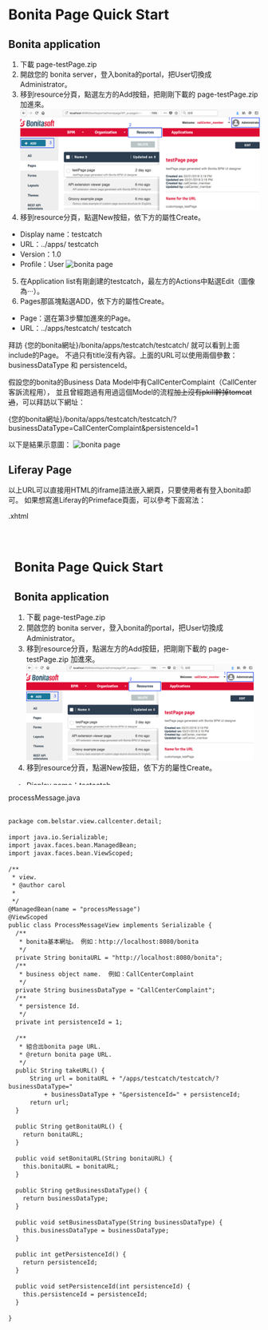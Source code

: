# Bonita Page Quick Start
## Bonita application
1. 下載 page-testPage.zip
2. 開啟您的 bonita server，登入bonita的portal，把User切換成Administrator。
3. 移到resource分頁，點選左方的Add按鈕，把剛剛下載的 page-testPage.zip 加進來。
![bonita page](1.png)
4. 移到resource分頁，點選New按鈕，依下方的屬性Create。
* Display name：testcatch
* URL：../apps/ testcatch
* Version：1.0
* Profile：User
![bonita page](2.png)
5. 在Application list有剛創建的testcatch，最左方的Actions中點選Edit（圖像為‧‧‧）。
6. Pages那區塊點選ADD，依下方的屬性Create。
* Page：選在第3步驟加進來的Page。
* URL：../apps/testcatch/ testcatch

拜訪 {您的bonita網址}/bonita/apps/testcatch/testcatch/ 就可以看到上面include的Page。
不過只有title沒有內容。上面的URL可以使用兩個參數：businessDataType 和 persistenceId。

假設您的bonita的Business Data Model中有CallCenterComplaint（CallCenter客訴流程用），
並且曾經跑過有用過這個Model的流程~~加上沒有pkill幹掉tomcat過~~，可以拜訪以下網址：

{您的bonita網址}/bonita/apps/testcatch/testcatch/?businessDataType=CallCenterComplaint&persistenceId=1

以下是結果示意圖：
![bonita page](3.png)

## Liferay Page
以上URL可以直接用HTML的iframe語法嵌入網頁，只要使用者有登入bonita即可。
如果想寫進Liferay的Primeface頁面，可以參考下面寫法：

.xhtml
<pre><code>
<iframe id="bonitaAppFrame" name="bonitaAppFrame" frameborder="0" 
scrolling="no" height="500" width="100%" src="#{processMessage.takeURL()}">>
<p>Your browser does not support iframes.</p></iframe>
</code></pre>

processMessage.java
<pre><code>
package com.belstar.view.callcenter.detail;

import java.io.Serializable;
import javax.faces.bean.ManagedBean;
import javax.faces.bean.ViewScoped;

/**
 * view.
 * @author carol
 *
 */
@ManagedBean(name = "processMessage")
@ViewScoped
public class ProcessMessageView implements Serializable {
  /**
   * bonita基本網址。 例如：http://localhost:8080/bonita
   */
  private String bonitaURL = "http://localhost:8080/bonita";
  /**
   * business object name.  例如：CallCenterComplaint
   */
  private String businessDataType = "CallCenterComplaint";
  /**
   * persistence Id.
   */
  private int persistenceId = 1;

  /**
   * 組合出bonita page URL.
   * @return bonita page URL.
   */
  public String takeURL() {
      String url = bonitaURL + "/apps/testcatch/testcatch/?businessDataType="
          + businessDataType + "&persistenceId=" + persistenceId;
      return url;
  }

  public String getBonitaURL() {
    return bonitaURL;
  }

  public void setBonitaURL(String bonitaURL) {
    this.bonitaURL = bonitaURL;
  }

  public String getBusinessDataType() {
    return businessDataType;
  }

  public void setBusinessDataType(String businessDataType) {
    this.businessDataType = businessDataType;
  }

  public int getPersistenceId() {
    return persistenceId;
  }

  public void setPersistenceId(int persistenceId) {
    this.persistenceId = persistenceId;
  }
  
}

</code></pre>
